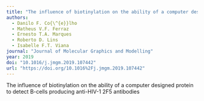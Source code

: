 ```yaml
---
title: "The influence of biotinylation on the ability of a computer designed protein to detect B-cells producing anti-HIV-1 2F5 antibodies"
authors:
  - Danilo F. Co{\^{e}}lho
  - Matheus V.F. Ferraz
  - Ernesto T.A. Marques
  - Roberto D. Lins
  - Isabelle F.T. Viana
journal: "Journal of Molecular Graphics and Modelling"
year: 2019
doi: "10.1016/j.jmgm.2019.107442"
url: "https://doi.org/10.1016%2Fj.jmgm.2019.107442"
---
```


The influence of biotinylation on the ability of a computer designed protein to detect B-cells producing anti-HIV-1 2F5 antibodies

